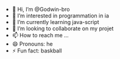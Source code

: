- 👋 Hi, I’m @Godwin-bro
- 👀 I’m interested in programmation in ia
- 🌱 I’m currently learning java-script
- 💞️ I’m looking to collaborate on my projet
- 📫 How to reach me ...
- 😄 Pronouns: he
- ⚡ Fun fact: baskball

<!---
Godwin-bro/Godwin-bro is a ✨ special ✨ repository because its `README.md` (this file) appears on your GitHub profile.
You can click the Preview link to take a look at your changes.
--->
